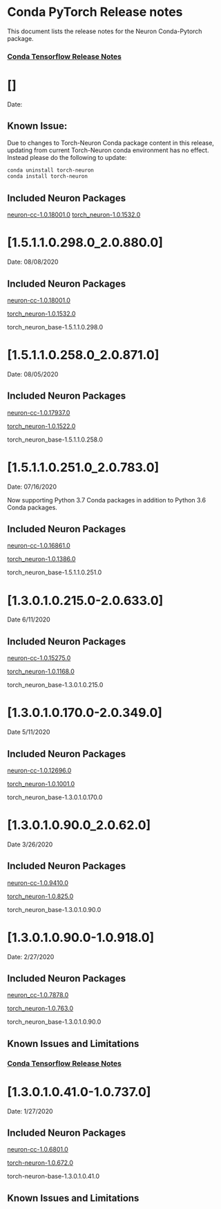 # Conda PyTorch Release notes

This document lists the release notes for the Neuron Conda-Pytorch package.

### [Conda Tensorflow Release Notes](../tensorflow-neuron.md)

# []

Date:

## Known Issue:

Due to changes to Torch-Neuron Conda package content in this release, updating from current Torch-Neuron conda environment has no effect. Instead please do the following to update:

```bash
conda uninstall torch-neuron
conda install torch-neuron
```

## Included Neuron Packages

[neuron-cc-1.0.18001.0](../neuron-cc.md)
[torch_neuron-1.0.1532.0](../torch-neuron.md)

# [1.5.1.1.0.298.0_2.0.880.0]

Date: 08/08/2020

## Included Neuron Packages

[neuron-cc-1.0.18001.0](../neuron-cc.md)

[torch_neuron-1.0.1532.0](../torch-neuron.md)

torch_neuron_base-1.5.1.1.0.298.0



# [1.5.1.1.0.258.0_2.0.871.0]

Date: 08/05/2020

## Included Neuron Packages

[neuron-cc-1.0.17937.0](../neuron-cc.md)

[torch_neuron-1.0.1522.0](../torch-neuron.md)

torch_neuron_base-1.5.1.1.0.258.0




# [1.5.1.1.0.251.0_2.0.783.0]

Date: 07/16/2020

Now supporting Python 3.7 Conda packages in addition to Python 3.6 Conda packages.

## Included Neuron Packages

[neuron-cc-1.0.16861.0](../neuron-cc.md)

[torch_neuron-1.0.1386.0](../torch-neuron.md)

torch_neuron_base-1.5.1.1.0.251.0

# [1.3.0.1.0.215.0-2.0.633.0]

Date 6/11/2020

## Included Neuron Packages

[neuron-cc-1.0.15275.0](../neuron-cc.md)

[torch_neuron-1.0.1168.0](../torch-neuron.md)

torch_neuron_base-1.3.0.1.0.215.0

# [1.3.0.1.0.170.0-2.0.349.0]

Date 5/11/2020

## Included Neuron Packages

[neuron-cc-1.0.12696.0](../neuron-cc.md#1068010)

[torch_neuron-1.0.1001.0](../torch-neuron.md#106720)

torch_neuron_base-1.3.0.1.0.170.0

# [1.3.0.1.0.90.0_2.0.62.0]

Date 3/26/2020

## Included Neuron Packages

[neuron-cc-1.0.9410.0](../neuron-cc.md#1068010)

[torch_neuron-1.0.825.0](../torch-neuron.md#106720)

torch_neuron_base-1.3.0.1.0.90.0

# [1.3.0.1.0.90.0-1.0.918.0]

Date: 2/27/2020

## Included Neuron Packages

[neuron_cc-1.0.7878.0](../neuron-cc.md#1068010)

[torch_neuron-1.0.763.0](../torch-neuron.md#106720)

torch_neuron_base-1.3.0.1.0.90.0

## Known Issues and Limitations


### [Conda Tensorflow Release Notes](../tensorflow-neuron.md)

# [1.3.0.1.0.41.0-1.0.737.0]

Date: 1/27/2020

## Included Neuron Packages

[neuron-cc-1.0.6801.0](../neuron-cc.md#1068010)

[torch-neuron-1.0.672.0](../torch-neuron.md#106720)

torch-neuron-base-1.3.0.1.0.41.0

## Known Issues and Limitations

